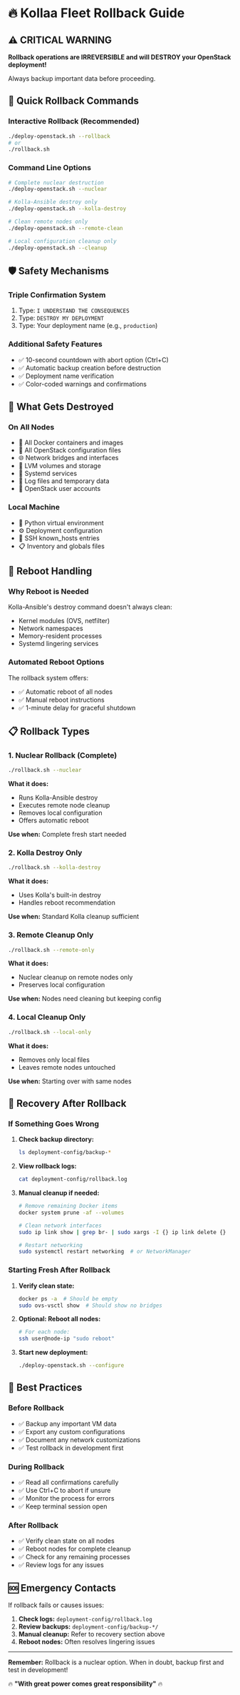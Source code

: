 # 🔥 Kollaa Fleet Rollback Guide

## ⚠️ CRITICAL WARNING
**Rollback operations are IRREVERSIBLE and will DESTROY your OpenStack deployment!**

Always backup important data before proceeding.

## 🚀 Quick Rollback Commands

### Interactive Rollback (Recommended)
```bash
./deploy-openstack.sh --rollback
# or
./rollback.sh
```

### Command Line Options
```bash
# Complete nuclear destruction
./deploy-openstack.sh --nuclear

# Kolla-Ansible destroy only
./deploy-openstack.sh --kolla-destroy

# Clean remote nodes only
./deploy-openstack.sh --remote-clean

# Local configuration cleanup only
./deploy-openstack.sh --cleanup
```

## 🛡️ Safety Mechanisms

### Triple Confirmation System
1. Type: `I UNDERSTAND THE CONSEQUENCES`
2. Type: `DESTROY MY DEPLOYMENT`
3. Type: Your deployment name (e.g., `production`)

### Additional Safety Features
- ✅ 10-second countdown with abort option (Ctrl+C)
- ✅ Automatic backup creation before destruction
- ✅ Deployment name verification
- ✅ Color-coded warnings and confirmations

## 🧹 What Gets Destroyed

### On All Nodes
- 🐳 All Docker containers and images
- 📁 All OpenStack configuration files
- 🌐 Network bridges and interfaces
- 💾 LVM volumes and storage
- 🔧 Systemd services
- 📝 Log files and temporary data
- 👤 OpenStack user accounts

### Local Machine
- 🐍 Python virtual environment
- ⚙️ Deployment configuration
- 🔑 SSH known_hosts entries
- 📋 Inventory and globals files

## 🔄 Reboot Handling

### Why Reboot is Needed
Kolla-Ansible's destroy command doesn't always clean:
- Kernel modules (OVS, netfilter)
- Network namespaces
- Memory-resident processes
- Systemd lingering services

### Automated Reboot Options
The rollback system offers:
- ✅ Automatic reboot of all nodes
- ✅ Manual reboot instructions
- ✅ 1-minute delay for graceful shutdown

## 📋 Rollback Types

### 1. Nuclear Rollback (Complete)
```bash
./rollback.sh --nuclear
```
**What it does:**
- Runs Kolla-Ansible destroy
- Executes remote node cleanup
- Removes local configuration
- Offers automatic reboot

**Use when:** Complete fresh start needed

### 2. Kolla Destroy Only
```bash
./rollback.sh --kolla-destroy
```
**What it does:**
- Uses Kolla's built-in destroy
- Handles reboot recommendation

**Use when:** Standard Kolla cleanup sufficient

### 3. Remote Cleanup Only
```bash
./rollback.sh --remote-only
```
**What it does:**
- Nuclear cleanup on remote nodes only
- Preserves local configuration

**Use when:** Nodes need cleaning but keeping config

### 4. Local Cleanup Only
```bash
./rollback.sh --local-only
```
**What it does:**
- Removes only local files
- Leaves remote nodes untouched

**Use when:** Starting over with same nodes

## 🏥 Recovery After Rollback

### If Something Goes Wrong
1. **Check backup directory:**
   ```bash
   ls deployment-config/backup-*
   ```

2. **View rollback logs:**
   ```bash
   cat deployment-config/rollback.log
   ```

3. **Manual cleanup if needed:**
   ```bash
   # Remove remaining Docker items
   docker system prune -af --volumes
   
   # Clean network interfaces
   sudo ip link show | grep br- | sudo xargs -I {} ip link delete {}
   
   # Restart networking
   sudo systemctl restart networking  # or NetworkManager
   ```

### Starting Fresh After Rollback
1. **Verify clean state:**
   ```bash
   docker ps -a  # Should be empty
   sudo ovs-vsctl show  # Should show no bridges
   ```

2. **Optional: Reboot all nodes:**
   ```bash
   # For each node:
   ssh user@node-ip "sudo reboot"
   ```

3. **Start new deployment:**
   ```bash
   ./deploy-openstack.sh --configure
   ```

## 🎯 Best Practices

### Before Rollback
- ✅ Backup any important VM data
- ✅ Export any custom configurations
- ✅ Document any network customizations
- ✅ Test rollback in development first

### During Rollback
- ✅ Read all confirmations carefully
- ✅ Use Ctrl+C to abort if unsure
- ✅ Monitor the process for errors
- ✅ Keep terminal session open

### After Rollback
- ✅ Verify clean state on all nodes
- ✅ Reboot nodes for complete cleanup
- ✅ Check for any remaining processes
- ✅ Review logs for any issues

## 🆘 Emergency Contacts

If rollback fails or causes issues:

1. **Check logs:** `deployment-config/rollback.log`
2. **Review backups:** `deployment-config/backup-*/`
3. **Manual cleanup:** Refer to recovery section above
4. **Reboot nodes:** Often resolves lingering issues

---

**Remember:** Rollback is a nuclear option. When in doubt, backup first and test in development!

🔥 **"With great power comes great responsibility"** 🔥